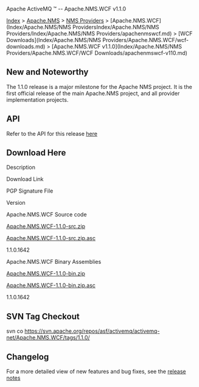 Apache ActiveMQ ™ -- Apache.NMS.WCF v1.1.0 

[Index](index.html) > [Apache.NMS](Index/apacheIndex/Overview/nms.md) > [NMS Providers](Index/Apache.NMS/nms-providers.md) > [Apache.NMS.WCF](Index/Apache.NMS/NMS ProvidersIndex/Apache.NMS/NMS Providers/Index/Apache.NMS/NMS Providers/apachenmswcf.md) > [WCF Downloads](Index/Apache.NMS/NMS Providers/Apache.NMS.WCF/wcf-downloads.md) > [Apache.NMS.WCF v1.1.0](Index/Apache.NMS/NMS Providers/Apache.NMS.WCF/WCF Downloads/apachenmswcf-v110.md)

New and Noteworthy
------------------

The 1.1.0 release is a major milestone for the Apache NMS project. It is the first official release of the main Apache.NMS project, and all provider implementation projects.

API
---

Refer to the API for this release [here](nms-Index/Site/NavigationIndex/Site/Navigation/Index/Site/Navigation/api.md)

Download Here
-------------

Description

Download Link

PGP Signature File

Version

Apache.NMS.WCF Source code

[Apache.NMS.WCF-1.1.0-src.zip](http://archive.apache.org/dist/activemq/apache-nms/1.1.0/Apache.NMS.WCF-1.1.0-src.zip)

[Apache.NMS.WCF-1.1.0-src.zip.asc](http://archive.apache.org/dist/activemq/apache-nms/1.1.0/Apache.NMS.WCF-1.1.0-src.zip.asc)

1.1.0.1642

Apache.NMS.WCF Binary Assemblies

[Apache.NMS.WCF-1.1.0-bin.zip](http://archive.apache.org/dist/activemq/apache-nms/1.1.0/Apache.NMS.WCF-1.1.0-bin.zip)

[Apache.NMS.WCF-1.1.0-bin.zip.asc](http://archive.apache.org/dist/activemq/apache-nms/1.1.0/Apache.NMS.WCF-1.1.0-bin.zip.asc)

1.1.0.1642

SVN Tag Checkout
----------------

svn co https://svn.apache.org/repos/asf/activemq/activemq-net/Apache.NMS.WCF/tags/1.1.0/

Changelog
---------

For a more detailed view of new features and bug fixes, see the [release notes](https://issues.apache.org/activemq/secure/ReleaseNote.jspa?projectId=11010&styleName=Html&version=11814)



